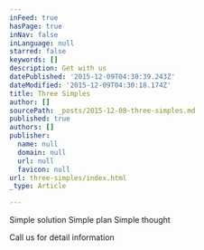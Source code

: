 ```yaml
---
inFeed: true
hasPage: true
inNav: false
inLanguage: null
starred: false
keywords: []
description: Get with us
datePublished: '2015-12-09T04:30:39.243Z'
dateModified: '2015-12-09T04:30:18.174Z'
title: Three Simples
author: []
sourcePath: _posts/2015-12-08-three-simples.md
published: true
authors: []
publisher:
  name: null
  domain: null
  url: null
  favicon: null
url: three-simples/index.html
_type: Article

---
```

Simple solution Simple plan Simple thought

Call us for detail information